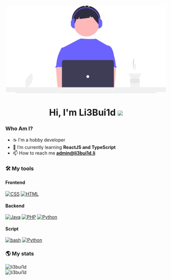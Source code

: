 <p align="center"> <img src="./coding.svg" alt="undraw coffee illustration" width="500px%"> </p>
<h1 align="center">Hi, I'm Li3Bui1d <img src="https://media.giphy.com/media/hvRJCLFzcasrR4ia7z/giphy.gif" width="25px"></h1>

<h3 align="left"> Who Am I?</h3>

- ☕ I'm a hobby developer
- 🌱 I’m currently learning **ReactJS and TypeScript**
- 📫 How to reach me **admin@li3bui1d.li**


<h3 align="left">🛠 My tools</h3>
<h4 >Frontend</h4>

[![CSS](https://img.shields.io/badge/-CSS3-264de4?logo=css3&logoColor=white&style=for-the-badge)](#)
[![HTML](https://img.shields.io/badge/-HTML5-ff6347?logo=html5&logoColor=white&style=for-the-badge)](#) 

<h4 >Backend</h4>

[![Java](https://img.shields.io/badge/-Java-f89820?logo=java&logoColor=white&style=for-the-badge)](#)
[![PHP](https://img.shields.io/badge/-PHP-8993be?logo=php&logoColor=white&style=for-the-badge)](#)
[![Python](https://img.shields.io/badge/-Python-4b8bbe?logo=python&logoColor=white&style=for-the-badge)](#)

<h4 >Script</h4>

[![bash](https://img.shields.io/badge/-Bash-333333?logo=linux&logoColor=white&style=for-the-badge)](#)
[![Python](https://img.shields.io/badge/-Python-4b8bbe?logo=python&logoColor=white&style=for-the-badge)](#)

    
<h3 align="left">🌎 My stats</h3>
<img src="https://github-readme-stats.vercel.app/api/top-langs?username=li3bui1d&show_icons=true&locale=en&layout=compact" alt="li3bui1d" />

<br />

<img src="https://github-readme-stats.vercel.app/api?username=li3bui1d&show_icons=true&locale=en" alt="li3bui1d" />

